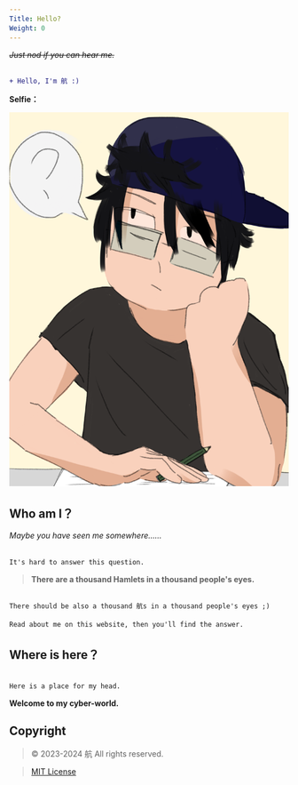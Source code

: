 ```yaml
---
Title: Hello?
Weight: 0
---
```


~~*Just nod if you can hear me.*~~

```diff

+ Hello, I'm 航 :)

```
**Selfie：**

![](Me.png)

## Who am I？

*Maybe you have seen me somewhere……*

```diff

It's hard to answer this question.

```

> **There are a thousand Hamlets in a thousand people's eyes.**

```diff

There should be also a thousand 航s in a thousand people's eyes ;)

Read about me on this website, then you'll find the answer.

```

## Where is here？

```diff

Here is a place for my head.

```

**Welcome to my cyber-world.**

## Copyright


> © 2023-2024 航 All rights reserved.

> [MIT License](https://opensource.org/license/mit/)
